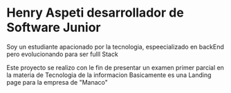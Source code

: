 # Henry Aspeti desarrollador de Software Junior 

Soy un estudiante apacionado por la tecnologia, espeecializado en backEnd pero evolucionando para ser fulll Stack

Este proyecto se realizo con le fin de presentar un examen primer parcial en la materia de Tecnologia de la informacion 
Basicamente es una Landing page para la empresa de "Manaco"